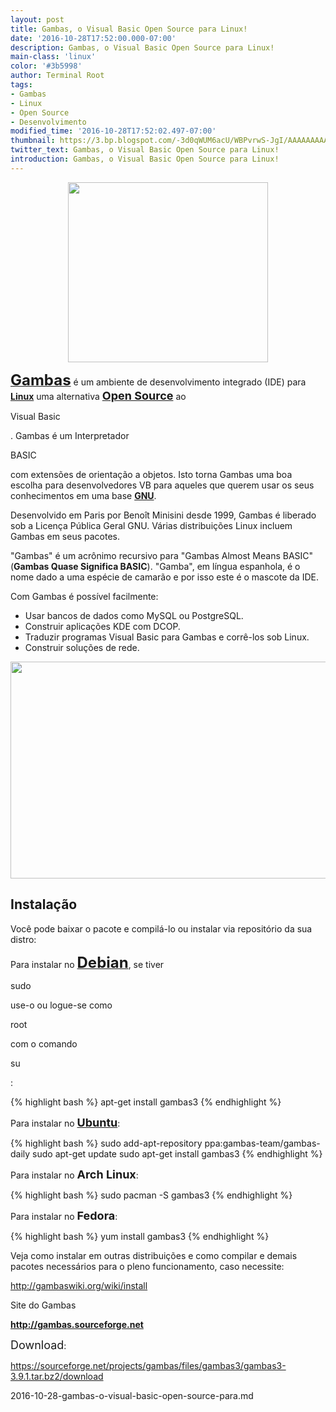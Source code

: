 ```yaml
---
layout: post
title: Gambas, o Visual Basic Open Source para Linux!
date: '2016-10-28T17:52:00.000-07:00'
description: Gambas, o Visual Basic Open Source para Linux!
main-class: 'linux'
color: '#3b5998'
author: Terminal Root
tags:
- Gambas
- Linux
- Open Source
- Desenvolvimento
modified_time: '2016-10-28T17:52:02.497-07:00'
thumbnail: https://3.bp.blogspot.com/-3d0qWUM6acU/WBPvrwS-JgI/AAAAAAAAA4k/zYumoftYof4rFTCN8lVtTMujDarlxih0gCLcB/s72-c/Gambas%252C%2Bo%2BVisual%2BBasic%2BOpen%2BSource%2Bpara%2BLinux%2521.jpg
twitter_text: Gambas, o Visual Basic Open Source para Linux!
introduction: Gambas, o Visual Basic Open Source para Linux!
---
```




<div class="separator" style="clear: both; text-align: center;">
<img border="0" height="288" src="https://3.bp.blogspot.com/-3d0qWUM6acU/WBPvrwS-JgI/AAAAAAAAA4k/zYumoftYof4rFTCN8lVtTMujDarlxih0gCLcB/s320/Gambas%252C%2Bo%2BVisual%2BBasic%2BOpen%2BSource%2Bpara%2BLinux%2521.jpg" width="320" />
</div>

<p>
<a href="http://gambas.sourceforge.net/" target="_blank"><span style="font-size: x-large;"><b>Gambas</b></span></a> é um ambiente de desenvolvimento integrado (IDE) para <a href="http://www.terminalroot.com.br/search/label/Linux" target="_blank"><b>Linux</b></a> uma alternativa <span style="font-size: large;"><b><a href="http://www.terminalroot.com.br/search/label/Open%20Source" target="_blank">Open Source</a></b></span> ao <p>Visual Basic</p> . Gambas é um Interpretador <p>BASIC</p> com extensões de orientação a objetos. Isto torna Gambas uma boa escolha para desenvolvedores VB para aqueles que querem usar os seus conhecimentos em uma base <a href="http://www.terminalroot.com.br/search/label/GNU" target="_blank"><b>GNU</b></a>.</p>


<p>Desenvolvido em Paris por Benoît Minisini desde 1999, Gambas é liberado sob a Licença Pública Geral GNU. Várias distribuições Linux incluem Gambas em seus pacotes.</p>

<p>"Gambas" é um acrônimo recursivo para "Gambas Almost Means BASIC" (<b>Gambas Quase Significa BASIC</b>). "Gamba", em língua espanhola, é o nome dado a uma espécie de camarão e por isso este é o mascote da IDE.</p>

<p>Com Gambas é possível facilmente:</p>

<ul>
	<li>Usar bancos de dados como MySQL ou PostgreSQL.</li>
	<li>Construir aplicações KDE com DCOP.</li>
	<li>Traduzir programas Visual Basic para Gambas e corrê-los sob Linux.</li>
	<li>Construir soluções de rede.</li>
</ul>  

<div class="separator" style="clear: both; text-align: center;">
<img border="0" height="347" src="https://4.bp.blogspot.com/-tppb851yUfo/WBPxwRtqKbI/AAAAAAAAA4w/gn4ST3fKdC8RHb7Oy4aPSERTo33L9DmDgCLcB/s640/gambas-form.jpg" width="640" />
</div>

## Instalação

<p>Você pode baixar o pacote e compilá-lo ou instalar via repositório da sua distro:</p>

<p>Para instalar no <a href="http://www.terminalroot.com.br/search/label/Debian" target="_blank"><span style="font-size: x-large;"><b>Debian</b></span></a>, se tiver <p>sudo</p> use-o ou logue-se como <p>root</p> com o comando <p>su</p>:<p>

{% highlight bash %}
apt-get install gambas3
{% endhighlight %}


<p>Para instalar no <a href="http://www.terminalroot.com.br/search/label/Ubuntu" target="_blank"><span style="font-size: large;"><b>Ubuntu</b></span></a>:</p>

{% highlight bash %}
sudo add-apt-repository ppa:gambas-team/gambas-daily
sudo apt-get update
sudo apt-get install gambas3
{% endhighlight %}

<p>Para instalar no <span style="font-size: large;"><b>Arch Linux</b></span>:</p>

{% highlight bash %}
sudo pacman -S gambas3
{% endhighlight %}

Para instalar no <span style="font-size: large;"><b>Fedora</b></span>:

{% highlight bash %}
yum install gambas3
{% endhighlight %}

<p>Veja como instalar em outras distribuições e como compilar e demais pacotes necessários para o pleno funcionamento, caso necessite:</p>
<p><a href="http://gambaswiki.org/wiki/install" target="_blank">http://gambaswiki.org/wiki/install</a></p>

<span style="font-size: x-large;"><p>Site do Gambas</p></span>
<a href="http://gambas.sourceforge.net/" target="_blank"><span style="font-size: large;"><b>http://gambas.sourceforge.net</b></span></a>

<p><span style="font-size: large;">Download</span>:</p>
<p><a href="https://sourceforge.net/projects/gambas/files/gambas3/gambas3-3.9.1.tar.bz2/download" target="_blank">https://sourceforge.net/projects/gambas/files/gambas3/gambas3-3.9.1.tar.bz2/download</a></p>

<!--<p>Veja um vídeo em inglês mostrando um Hello World no Gambas:</p>
<a href="https://www.youtube.com/watch?v=rf3e5Gwyo20" target="_blank">https://www.youtube.com/watch?v=rf3e5Gwyo20</a>-->

2016-10-28-gambas-o-visual-basic-open-source-para.md
